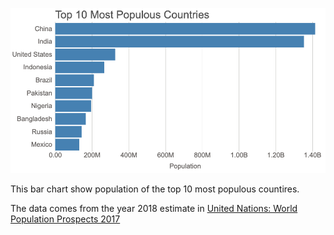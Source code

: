 ![snapshot](./snapshot.png)

This bar chart show population of the top 10 most populous countires.

The data comes from the year 2018 estimate in [United Nations: World Population Prospects 2017](https://esa.un.org/unpd/wpp/Download/Standard/Population/)

